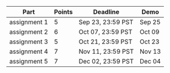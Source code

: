 | Part         | Points | Deadline | Demo |
|---|---|---|---|
| assignment 1 | 5 | Sep 23, 23:59 PST | Sep 25 |
| assignment 2 | 6 | Oct 07, 23:59 PST | Oct 09 |
| assignment 3 | 5 | Oct 21, 23:59 PST | Oct 23 |
| assignment 4 | 7 | Nov 11, 23:59 PST | Nov 13 |
| assignment 5 | 7 | Dec 02, 23:59 PST | Dec 04 |


